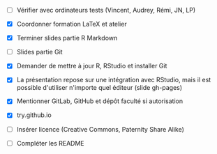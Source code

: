 - [ ] Vérifier avec ordinateurs tests (Vincent, Audrey, Rémi, JN, LP)
- [X] Coordonner formation LaTeX et atelier
- [X] Terminer slides partie R Markdown
- [ ] Slides partie Git
- [X] Demander de mettre à jour R, RStudio et installer Git
- [X] La présentation repose sur une intégration avec RStudio, mais il est possible d'utiliser n'importe quel éditeur (slide gh-pages)
- [X] Mentionner GitLab, GitHub et dépôt faculté si autorisation
- [X] try.github.io
- [ ] Insérer licence (Creative Commons, Paternity Share Alike)

- [ ] Compléter les README
